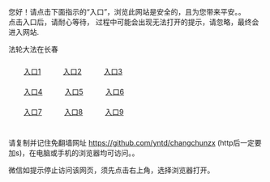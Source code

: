 您好！请点击下面指示的“入口”，浏览此网站是安全的，且为您带来平安。。 <br/>
点击入口后，请耐心等待， 过程中可能会出现无法打开的提示，请忽略，最终会进入网站. </br>

法轮大法在长春<br/>
<div style="padding:10px"><a style="margin:20px" target="_blank" href="https://d2wbdiwtx4cakd.cloudfront.net/2Qpsp?fwgtrxu" id="ccLink1" rel="nofollow">入口1</a> <a target="_blank" style="margin:20px" href="https://d1zxw80oraj07o.cloudfront.net/2Qpsp?ojvrnls" id="ccLink2" rel="nofollow">入口2</a> <a style="margin:20px" target="_blank" href="https://d2h4zjq2o86j5o.cloudfront.net/2Qpsp?yxvsh" id="ccLink3" rel="nofollow">入口3</a></div>

<div style="padding:10px" ><a style="margin:20px" target="_blank" href="https://d2wbdiwtx4cakd.cloudfront.net/2Qpsp?fwgtrxu" id="ccLink4" rel="nofollow">入口4</a> <a style="margin:20px" href="https://d1zxw80oraj07o.cloudfront.net/2Qpsp?ojvrnls" target="_blank" id="ccLink5" rel="nofollow">入口5</a> <a style="margin:20px" href="https://d2h4zjq2o86j5o.cloudfront.net/2Qpsp?yxvsh" target="_blank" id="ccLink6" rel="nofollow">入口6</a></div>

<div style="padding:10px"><a style="margin:20px" target="_blank" href="https://d2wbdiwtx4cakd.cloudfront.net/2Qpsp?fwgtrxu" id="ccLink7" rel="nofollow">入口7</a> <a style="margin:20px" href="https://d1zxw80oraj07o.cloudfront.net/2Qpsp?ojvrnls" target="_blank" id="ccLink8" rel="nofollow">入口8</a> <a style="margin:20px" target="_blank" href="https://d2h4zjq2o86j5o.cloudfront.net/2Qpsp?yxvsh" id="ccLink9" rel="nofollow">入口9</a></div>

<br/>



请复制并记住免翻墙网址 https://github.com/yntd/changchunzx (http后一定要加s)，在电脑或手机的浏览器均可访问。。<br/>

微信如提示停止访问该网页，须先点击右上角，选择浏览器打开。
